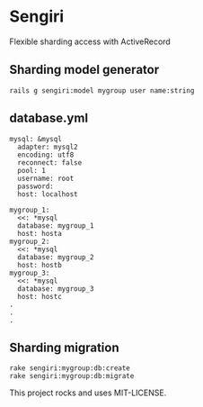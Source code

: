 # Sengiri

Flexible sharding access with ActiveRecord

## Sharding model generator

    rails g sengiri:model mygroup user name:string

## database.yml

    mysql: &mysql
      adapter: mysql2
      encoding: utf8
      reconnect: false
      pool: 1
      username: root
      password:
      host: localhost
    
    mygroup_1:
      <<: *mysql
      database: mygroup_1
      host: hosta
    mygroup_2:
      <<: *mysql
      database: mygroup_2
      host: hostb
    mygroup_3:
      <<: *mysql
      database: mygroup_3
      host: hostc
    .
    .
    .

## Sharding migration

    rake sengiri:mygroup:db:create
    rake sengiri:mygroup:db:migrate


This project rocks and uses MIT-LICENSE.
